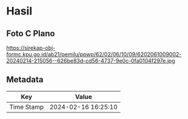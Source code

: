 # Hasil

## Foto C Plano

https://sirekap-obj-formc.kpu.go.id/ab21/pemilu/ppwp/62/02/06/10/09/6202061009002-20240214-215056--626be83d-cd56-4737-9e0c-0fa0104f297e.jpg


## Metadata

| Key        | Value               |
| ---------- | ------------------- |
| Time Stamp | 2024-02-16 16:25:10 |



